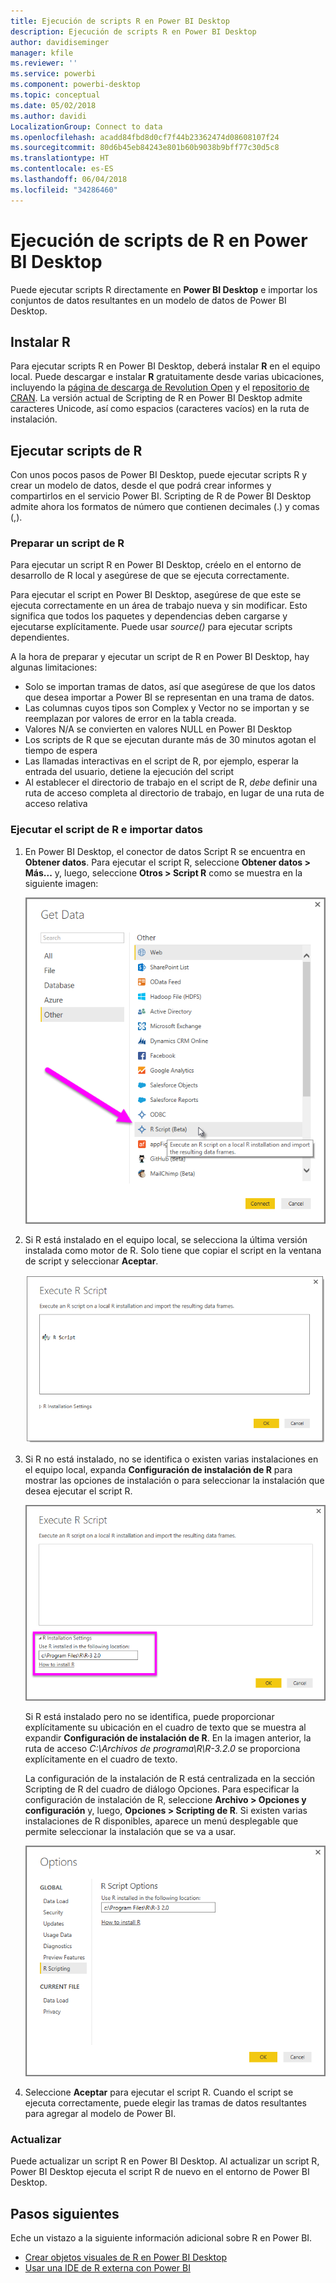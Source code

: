 ```yaml
---
title: Ejecución de scripts R en Power BI Desktop
description: Ejecución de scripts R en Power BI Desktop
author: davidiseminger
manager: kfile
ms.reviewer: ''
ms.service: powerbi
ms.component: powerbi-desktop
ms.topic: conceptual
ms.date: 05/02/2018
ms.author: davidi
LocalizationGroup: Connect to data
ms.openlocfilehash: acadd84fbd8d0cf7f44b23362474d08608107f24
ms.sourcegitcommit: 80d6b45eb84243e801b60b9038b9bff77c30d5c8
ms.translationtype: HT
ms.contentlocale: es-ES
ms.lasthandoff: 06/04/2018
ms.locfileid: "34286460"
---
```

# <a name="run-r-scripts-in-power-bi-desktop"></a>Ejecución de scripts de R en Power BI Desktop
Puede ejecutar scripts R directamente en **Power BI Desktop** e importar los conjuntos de datos resultantes en un modelo de datos de Power BI Desktop.

## <a name="install-r"></a>Instalar R
Para ejecutar scripts R en Power BI Desktop, deberá instalar **R** en el equipo local. Puede descargar e instalar **R** gratuitamente desde varias ubicaciones, incluyendo la [página de descarga de Revolution Open](https://mran.revolutionanalytics.com/download/) y el [repositorio de CRAN](https://cran.r-project.org/bin/windows/base/). La versión actual de Scripting de R en Power BI Desktop admite caracteres Unicode, así como espacios (caracteres vacíos) en la ruta de instalación.

## <a name="run-r-scripts"></a>Ejecutar scripts de R
Con unos pocos pasos de Power BI Desktop, puede ejecutar scripts R y crear un modelo de datos, desde el que podrá crear informes y compartirlos en el servicio Power BI. Scripting de R de Power BI Desktop admite ahora los formatos de número que contienen decimales (.) y comas (,).

### <a name="prepare-an-r-script"></a>Preparar un script de R
Para ejecutar un script R en Power BI Desktop, créelo en el entorno de desarrollo de R local y asegúrese de que se ejecuta correctamente.

Para ejecutar el script en Power BI Desktop, asegúrese de que este se ejecuta correctamente en un área de trabajo nueva y sin modificar. Esto significa que todos los paquetes y dependencias deben cargarse y ejecutarse explícitamente. Puede usar *source()* para ejecutar scripts dependientes.

A la hora de preparar y ejecutar un script de R en Power BI Desktop, hay algunas limitaciones:

* Solo se importan tramas de datos, así que asegúrese de que los datos que desea importar a Power BI se representan en una trama de datos.
* Las columnas cuyos tipos son Complex y Vector no se importan y se reemplazan por valores de error en la tabla creada.
* Valores N/A se convierten en valores NULL en Power BI Desktop
* Los scripts de R que se ejecutan durante más de 30 minutos agotan el tiempo de espera
* Las llamadas interactivas en el script de R, por ejemplo, esperar la entrada del usuario, detiene la ejecución del script
* Al establecer el directorio de trabajo en el script de R, *debe* definir una ruta de acceso completa al directorio de trabajo, en lugar de una ruta de acceso relativa

### <a name="run-your-r-script-and-import-data"></a>Ejecutar el script de R e importar datos
1. En Power BI Desktop, el conector de datos Script R se encuentra en **Obtener datos**. Para ejecutar el script R, seleccione **Obtener datos &gt; Más...** y, luego, seleccione **Otros &gt; Script R** como se muestra en la siguiente imagen:
   
   ![](media/desktop-r-scripts/r-scripts-1.png)
2. Si R está instalado en el equipo local, se selecciona la última versión instalada como motor de R. Solo tiene que copiar el script en la ventana de script y seleccionar **Aceptar**.
   
   ![](media/desktop-r-scripts/r-scripts-2.png)
3. Si R no está instalado, no se identifica o existen varias instalaciones en el equipo local, expanda **Configuración de instalación de R** para mostrar las opciones de instalación o para seleccionar la instalación que desea ejecutar el script R.
   
   ![](media/desktop-r-scripts/r-scripts-3.png)
   
   Si R está instalado pero no se identifica, puede proporcionar explícitamente su ubicación en el cuadro de texto que se muestra al expandir **Configuración de instalación de R**. En la imagen anterior, la ruta de acceso *C:\Archivos de programa\R\R-3.2.0* se proporciona explícitamente en el cuadro de texto.
   
   La configuración de la instalación de R está centralizada en la sección Scripting de R del cuadro de diálogo Opciones. Para especificar la configuración de instalación de R, seleccione **Archivo > Opciones y configuración** y, luego, **Opciones > Scripting de R**. Si existen varias instalaciones de R disponibles, aparece un menú desplegable que permite seleccionar la instalación que se va a usar.
   
   ![](media/desktop-r-scripts/r-scripts-4.png)
4. Seleccione **Aceptar** para ejecutar el script R. Cuando el script se ejecuta correctamente, puede elegir las tramas de datos resultantes para agregar al modelo de Power BI.

### <a name="refresh"></a>Actualizar
Puede actualizar un script R en Power BI Desktop. Al actualizar un script R, Power BI Desktop ejecuta el script R de nuevo en el entorno de Power BI Desktop.

## <a name="next-steps"></a>Pasos siguientes
Eche un vistazo a la siguiente información adicional sobre R en Power BI.

* [Crear objetos visuales de R en Power BI Desktop](desktop-r-visuals.md)
* [Usar una IDE de R externa con Power BI](desktop-r-ide.md)

